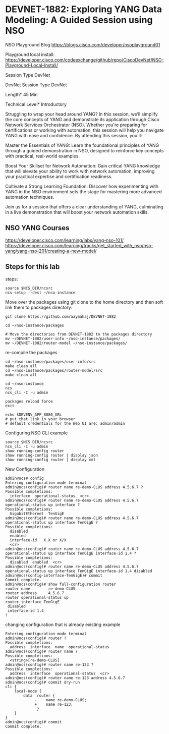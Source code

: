 # DEVNET-1882: Exploring YANG Data Modeling: A Guided Session using NSO

NSO Playground Blog
https://blogs.cisco.com/developer/nsoplayground01

Playground local install:
https://developer.cisco.com/codeexchange/github/repo/CiscoDevNet/NSO-Playground-Local-Install/


Session Type
DevNet

DevNet Session Type
DevNet

Length*
45 Min

Technical Level*
Introductory

Struggling to wrap your head around YANG? In this session, we’ll simplify the core concepts of YANG and demonstrate its application through Cisco Network Services Orchestrator (NSO). Whether you're preparing for certifications or working with automation, this session will help you navigate YANG with ease and confidence. By attending this session, you'll:

Master the Essentials of YANG: Learn the foundational principles of YANG through a guided demonstration in NSO, designed to reinforce key concepts with practical, real-world examples.

Boost Your Skillset for Network Automation: Gain critical YANG knowledge that will elevate your ability to work with network automation, improving your practical expertise and certification readiness.

Cultivate a Strong Learning Foundation: Discover how experimenting with YANG in the NSO environment sets the stage for mastering more advanced automation techniques.

Join us for a session that offers a clear understanding of YANG, culminating in a live demonstration that will boost your network automation skills.

## NSO YANG Courses

https://developer.cisco.com/learning/labs/yang-nso-101/
https://developer.cisco.com/learning/tracks/get_started_with_nso/nso-yang/yang-nso-201/creating-a-new-model/

## Steps for this lab

steps:

```
source $NCS_DIR/ncsrc
ncs-setup --dest ~/nso-instance 
```

Move over the packages using git clone to the home directory and then soft link them to packages directory:

```
git clone https://github.com/aaymahaj/DEVNET-1882

cd ~/nso-instance/packages

# Move the directories from DEVNET-1882 to the packages directory
mv ~/DEVNET-1882/user-info ~/nso-instance/packages/
mv ~/DEVNET-1882/router-model ~/nso-instance/packages/

```

re-compile the packages 

```
cd ~/nso-instance/packages/user-info/src
make clean all
cd ~/nso-instance/packages/router-model/src
make clean all
```


```
cd ~/nso-instance
ncs
ncs_cli -C -u admin
```


```
packages reload force
exit
```


```
echo $DEVENV_APP_8080_URL
# put that link in your browser
# default credentials for the Web UI are: admin/admin
```

Configuring NSO CLI example
```
source $NCS_DIR/ncsrc
ncs_cli -C -u admin
show running-config router
show running-config router | display json
show running-config router | display xml
```

New Configuration
```
admin@ncs# config
Entering configuration mode terminal
admin@ncs(config)# router name re-demo-CLUS address 4.5.6.7 ?
Possible completions:
  interface  operational-status  <cr>
admin@ncs(config)# router name re-demo-CLUS address 4.5.6.7 operational-status up interface ?
Possible completions:
  GigabitEthernet  TenGigE
admin@ncs(config)# router name re-demo-CLUS address 4.5.6.7 operational-status up interface TenGigE ?
Possible completions:
  disabled
  enabled
  interface-id   X.X or X/X
  <cr>
admin@ncs(config)# router name re-demo-CLUS address 4.5.6.7 operational-status up interface TenGigE interface-id 1.4 ?
Possible completions:
  disabled  enabled  <cr>
admin@ncs(config)# router name re-demo-CLUS address 4.5.6.7 operational-status up interface TenGigE interface-id 1.4 disabled
admin@ncs(config-interface-TenGigE)# commit
Commit complete.
admin@ncs(config)# show full-configuration router
router name        re-demo-CLUS
router address     4.5.6.7
router operational-status up
router interface TenGigE
 disabled
 interface-id 1.4
!
```

changing configuration that is already existing example

```
Entering configuration mode terminal
admin@ncs(config)# router ?
Possible completions:
  address  interface  name  operational-status
admin@ncs(config)# router name ?
Possible completions:
  <string>[re-demo-CLUS]
admin@ncs(config)# router name re-123 ?
Possible completions:
  address  interface  operational-status  <cr>
admin@ncs(config)# router name re-123 address 4.5.6.7
admin@ncs(config)# commit dry-run
cli {
    local-node {
        data  router {
             -    name re-demo-CLUS;
             +    name re-123;
              }
    }
}
admin@ncs(config)# commit
Commit complete.
```